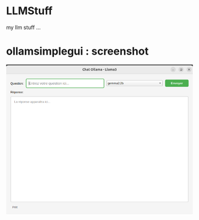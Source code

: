 # LLMStuff
my llm stuff ...

# ollamsimplegui : screenshot 
![OllamaSimpleGui](https://github.com/zebulon75018/LLMStuff/blob/main/img/qtollama.png?raw=true)


